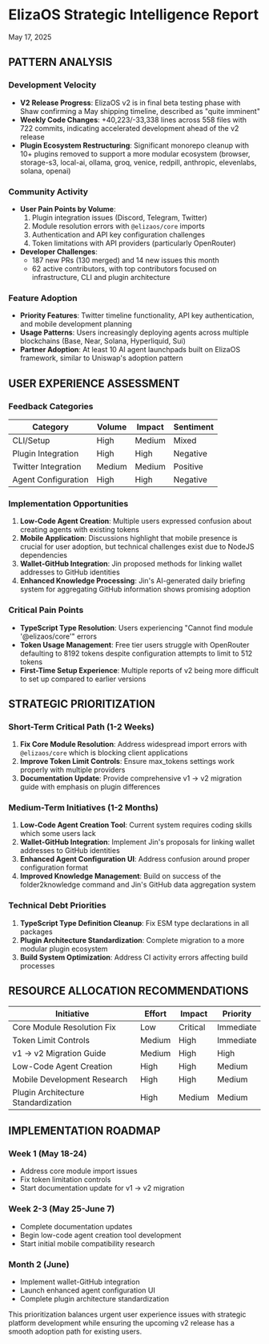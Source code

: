 # ElizaOS Strategic Intelligence Report
May 17, 2025

## PATTERN ANALYSIS

### Development Velocity
- **V2 Release Progress**: ElizaOS v2 is in final beta testing phase with Shaw confirming a May shipping timeline, described as "quite imminent"
- **Weekly Code Changes**: +40,223/-33,338 lines across 558 files with 722 commits, indicating accelerated development ahead of the v2 release
- **Plugin Ecosystem Restructuring**: Significant monorepo cleanup with 10+ plugins removed to support a more modular ecosystem (browser, storage-s3, local-ai, ollama, groq, venice, redpill, anthropic, elevenlabs, solana, openai)

### Community Activity
- **User Pain Points by Volume**:
  1. Plugin integration issues (Discord, Telegram, Twitter)
  2. Module resolution errors with `@elizaos/core` imports
  3. Authentication and API key configuration challenges
  4. Token limitations with API providers (particularly OpenRouter)
- **Developer Challenges**: 
  - 187 new PRs (130 merged) and 14 new issues this month
  - 62 active contributors, with top contributors focused on infrastructure, CLI and plugin architecture

### Feature Adoption
- **Priority Features**: Twitter timeline functionality, API key authentication, and mobile development planning
- **Usage Patterns**: Users increasingly deploying agents across multiple blockchains (Base, Near, Solana, Hyperliquid, Sui)
- **Partner Adoption**: At least 10 AI agent launchpads built on ElizaOS framework, similar to Uniswap's adoption pattern

## USER EXPERIENCE ASSESSMENT

### Feedback Categories
| Category | Volume | Impact | Sentiment |
|----------|--------|--------|-----------|
| CLI/Setup | High | Medium | Mixed |
| Plugin Integration | High | High | Negative |
| Twitter Integration | Medium | Medium | Positive |
| Agent Configuration | High | High | Negative |

### Implementation Opportunities
1. **Low-Code Agent Creation**: Multiple users expressed confusion about creating agents with existing tokens
2. **Mobile Application**: Discussions highlight that mobile presence is crucial for user adoption, but technical challenges exist due to NodeJS dependencies
3. **Wallet-GitHub Integration**: Jin proposed methods for linking wallet addresses to GitHub identities
4. **Enhanced Knowledge Processing**: Jin's AI-generated daily briefing system for aggregating GitHub information shows promising adoption

### Critical Pain Points
- **TypeScript Type Resolution**: Users experiencing "Cannot find module '@elizaos/core'" errors
- **Token Usage Management**: Free tier users struggle with OpenRouter defaulting to 8192 tokens despite configuration attempts to limit to 512 tokens
- **First-Time Setup Experience**: Multiple reports of v2 being more difficult to set up compared to earlier versions

## STRATEGIC PRIORITIZATION

### Short-Term Critical Path (1-2 Weeks)
1. **Fix Core Module Resolution**: Address widespread import errors with `@elizaos/core` which is blocking client applications
2. **Improve Token Limit Controls**: Ensure max_tokens settings work properly with multiple providers
3. **Documentation Update**: Provide comprehensive v1 → v2 migration guide with emphasis on plugin differences

### Medium-Term Initiatives (1-2 Months)
1. **Low-Code Agent Creation Tool**: Current system requires coding skills which some users lack
2. **Wallet-GitHub Integration**: Implement Jin's proposals for linking wallet addresses to GitHub identities
3. **Enhanced Agent Configuration UI**: Address confusion around proper configuration format
4. **Improved Knowledge Management**: Build on success of the folder2knowledge command and Jin's GitHub data aggregation system

### Technical Debt Priorities
1. **TypeScript Type Definition Cleanup**: Fix ESM type declarations in all packages
2. **Plugin Architecture Standardization**: Complete migration to a more modular plugin ecosystem
3. **Build System Optimization**: Address CI activity errors affecting build processes

## RESOURCE ALLOCATION RECOMMENDATIONS

| Initiative | Effort | Impact | Priority |
|------------|--------|--------|----------|
| Core Module Resolution Fix | Low | Critical | Immediate |
| Token Limit Controls | Medium | High | Immediate |
| v1 → v2 Migration Guide | Medium | High | High |
| Low-Code Agent Creation | High | High | Medium |
| Mobile Development Research | High | High | Medium |
| Plugin Architecture Standardization | High | Medium | Medium |

## IMPLEMENTATION ROADMAP

### Week 1 (May 18-24)
- Address core module import issues
- Fix token limitation controls
- Start documentation update for v1 → v2 migration

### Week 2-3 (May 25-June 7)
- Complete documentation updates
- Begin low-code agent creation tool development
- Start initial mobile compatibility research

### Month 2 (June)
- Implement wallet-GitHub integration
- Launch enhanced agent configuration UI
- Complete plugin architecture standardization

This prioritization balances urgent user experience issues with strategic platform development while ensuring the upcoming v2 release has a smooth adoption path for existing users.